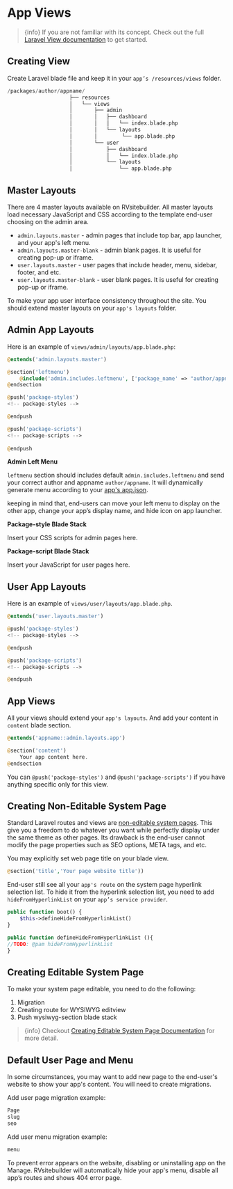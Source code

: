 # App Views

> {info} If you are not familiar with its concept. Check out the full [Laravel View documentation](https://laravel.com/docs/master/views) to get started. 

## Creating View

Create Laravel blade file and keep it in your `app’s /resources/views` folder. 

```php
/packages/author/appname/
                    ├── resources
                    │   └── views
                    │       ├── admin
                    │       │   ├── dashboard
                    │       │   │   └── index.blade.php
                    │       │   └── layouts
                    │       │        └── app.blade.php
                    │       └── user
                    │           ├── dashboard
                    │           │   └── index.blade.php
                    │           └── layouts
                    │               └── app.blade.php
```

## Master Layouts

There are 4 master layouts available on RVsitebuilder. All master layouts load necessary JavaScript and CSS according to the template end-user choosing on the admin area.
- `admin.layouts.master` - admin pages that include top bar, app launcher, and your app's left menu. 
- `admin.layouts.master-blank` - admin blank pages. It is useful for creating pop-up or iframe. 
- `user.layouts.master` - user pages that include header, menu, sidebar, footer, and etc. 
- `user.layouts.master-blank` - user blank pages. It is useful for creating pop-up or iframe. 

To make your app user interface consistency throughout the site. You should extend master layouts on your `app's layouts` folder. 


## Admin App Layouts

Here is an example of `views/admin/layouts/app.blade.php`:
```php
@extends('admin.layouts.master')

@section('leftmenu')
	@include('admin.includes.leftmenu', ['package_name' => "author/appname"])
@endsection

@push('package-styles')
<!-- package-styles -->

@endpush

@push('package-scripts')
<!-- package-scripts -->
    
@endpush
```

**Admin Left Menu**

`leftmenu` section should includes default `admin.includes.leftmenu` and send your correct author and appname `author/appname`. It will dynamically generate menu according to your [app's app.json](app-configuration-app-json.md). 

keeping in mind that, end-users can move your left menu to display on the other app, change your app’s display name, and hide icon on app launcher.


**Package-style Blade Stack**

Insert your CSS scripts for admin pages here.


**Package-script Blade Stack** 

Insert your JavaScript for user pages here.


## User App Layouts

Here is an example of `views/user/layouts/app.blade.php`.
```php
@extends('user.layouts.master')

@push('package-styles')
<!-- package-styles -->

@endpush

@push('package-scripts')
<!-- package-scripts -->

@endpush
```

## App Views

All your views should extend your `app's layouts`. And add your content in `content` blade section.

```php
@extends('appname::admin.layouts.app')

@section('content')
    Your app content here.
@endsection
```
You can `@push('package-styles')` and `@push('package-scripts')` if you have anything specific only for this view.



## Creating Non-Editable System Page

Standard Laravel routes and views are [non-editable system pages](page-type.md). This give you a freedom to do whatever you want while perfectly display under the same theme as other pages. Its drawback is the end-user cannot modify the page properties such as SEO options, META tags, and etc.

You may explicitly set web page title on your blade view.
```php
@section('title','Your page website title'))
```

End-user still see all your `app's route` on the system page hyperlink selection list. To hide it from the hyperlink selection list, you need to add `hideFromHyperlinkList` on your `app’s service provider`. 

```php
public function boot() { 
    $this->defineHideFromHyperlinkList()  
} 

public function defineHideFromHyperlinkList (){ 
//TODO: @pam hideFromHyperlinkList
}
``` 

## Creating Editable System Page 

To make your system page editable, you need to do the following:

1. Migration
2. Creating route for WYSIWYG editview
3. Push wysiwyg-section blade stack

> {info} Checkout [Creating Editable System Page Documentation](creating-editable-system-page.md) for more detail.



## Default User Page and Menu 

In some circumstances, you may want to add new page to the end-user's website to show your app's content. You will need to create migrations.

<!-- TODO: @pam default app's user page and menu -->

Add user page migration example: 
```php
Page
slug
seo
``` 

Add user menu migration example: 
```php
menu
``` 

To prevent error appears on the website, disabling or uninstalling app on the Manage.  RVsitebuilder will automatically hide your app's menu, disable all app’s routes and shows 404 error page.  


 
